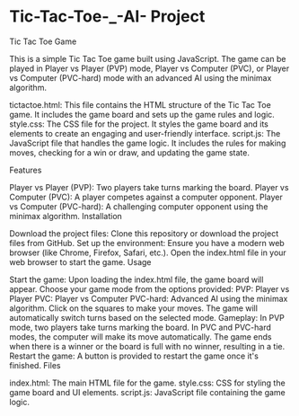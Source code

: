 # Tic-Tac-Toe-_-AI- Project 
Tic Tac Toe Game

This is a simple Tic Tac Toe game built using JavaScript. The game can be played in Player vs Player (PVP) mode, Player vs Computer (PVC), or Player vs Computer (PVC-hard) mode with an advanced AI using the minimax algorithm.

tictactoe.html: This file contains the HTML structure of the Tic Tac Toe game. It includes the game board and sets up the game rules and logic.
style.css: The CSS file for the project. It styles the game board and its elements to create an engaging and user-friendly interface.
script.js: The JavaScript file that handles the game logic. It includes the rules for making moves, checking for a win or draw, and updating the game state.


Features

Player vs Player (PVP): Two players take turns marking the board.
Player vs Computer (PVC): A player competes against a computer opponent.
Player vs Computer (PVC-hard): A challenging computer opponent using the minimax algorithm.
Installation

Download the project files:
Clone this repository or download the project files from GitHub.
Set up the environment:
Ensure you have a modern web browser (like Chrome, Firefox, Safari, etc.).
Open the index.html file in your web browser to start the game.
Usage

Start the game:
Upon loading the index.html file, the game board will appear.
Choose your game mode from the options provided:
PVP: Player vs Player
PVC: Player vs Computer
PVC-hard: Advanced AI using the minimax algorithm.
Click on the squares to make your moves. The game will automatically switch turns based on the selected mode.
Gameplay:
In PVP mode, two players take turns marking the board.
In PVC and PVC-hard modes, the computer will make its move automatically.
The game ends when there is a winner or the board is full with no winner, resulting in a tie.
Restart the game:
A button is provided to restart the game once it's finished.
Files

index.html: The main HTML file for the game.
style.css: CSS for styling the game board and UI elements.
script.js: JavaScript file containing the game logic.
